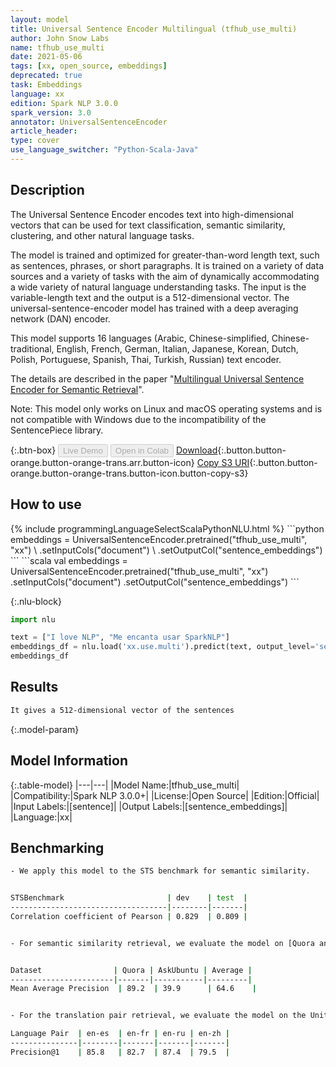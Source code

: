 ```yaml
---
layout: model
title: Universal Sentence Encoder Multilingual (tfhub_use_multi)
author: John Snow Labs
name: tfhub_use_multi
date: 2021-05-06
tags: [xx, open_source, embeddings]
deprecated: true
task: Embeddings
language: xx
edition: Spark NLP 3.0.0
spark_version: 3.0
annotator: UniversalSentenceEncoder
article_header:
type: cover
use_language_switcher: "Python-Scala-Java"
---
```


## Description

The Universal Sentence Encoder encodes text into high-dimensional vectors that can be used for text classification, semantic similarity, clustering, and other natural language tasks.

The model is trained and optimized for greater-than-word length text, such as sentences, phrases, or short paragraphs. It is trained on a variety of data sources and a variety of tasks with the aim of dynamically accommodating a wide variety of natural language understanding tasks. The input is the variable-length text and the output is a 512-dimensional vector. The universal-sentence-encoder model has trained with a deep averaging network (DAN) encoder.

This model supports 16 languages (Arabic, Chinese-simplified, Chinese-traditional, English, French, German, Italian, Japanese, Korean, Dutch, Polish, Portuguese, Spanish, Thai, Turkish, Russian) text encoder.

The details are described in the paper "[Multilingual Universal Sentence Encoder for Semantic Retrieval](https://arxiv.org/abs/1907.04307)".

Note: This model only works on Linux and macOS operating systems and is not compatible with Windows due to the incompatibility of the SentencePiece library.

{:.btn-box}
<button class="button button-orange" disabled>Live Demo</button>
<button class="button button-orange" disabled>Open in Colab</button>
[Download](https://s3.amazonaws.com/auxdata.johnsnowlabs.com/public/models/tfhub_use_multi_xx_3.0.0_3.0_1620291657399.zip){:.button.button-orange.button-orange-trans.arr.button-icon}
[Copy S3 URI](s3://auxdata.johnsnowlabs.com/public/models/tfhub_use_multi_xx_3.0.0_3.0_1620291657399.zip){:.button.button-orange.button-orange-trans.button-icon.button-copy-s3}

## How to use



<div class="tabs-box" markdown="1">
{% include programmingLanguageSelectScalaPythonNLU.html %}
```python
embeddings = UniversalSentenceEncoder.pretrained("tfhub_use_multi", "xx") \
.setInputCols("document") \
.setOutputCol("sentence_embeddings")
```
```scala
val embeddings = UniversalSentenceEncoder.pretrained("tfhub_use_multi", "xx")
.setInputCols("document")
.setOutputCol("sentence_embeddings")
```

{:.nlu-block}
```python
import nlu

text = ["I love NLP", "Me encanta usar SparkNLP"]
embeddings_df = nlu.load('xx.use.multi').predict(text, output_level='sentence')
embeddings_df
```
</div>

## Results

```bash
It gives a 512-dimensional vector of the sentences

```

{:.model-param}
## Model Information

{:.table-model}
|---|---|
|Model Name:|tfhub_use_multi|
|Compatibility:|Spark NLP 3.0.0+|
|License:|Open Source|
|Edition:|Official|
|Input Labels:|[sentence]|
|Output Labels:|[sentence_embeddings]|
|Language:|xx|

## Benchmarking

```bash
- We apply this model to the STS benchmark for semantic similarity. 


STSBenchmark                       | dev    | test  |
-----------------------------------|--------|-------|   
Correlation coefficient of Pearson | 0.829  | 0.809 |


- For semantic similarity retrieval, we evaluate the model on [Quora and AskUbuntu retrieval task.](https://arxiv.org/abs/1811.08008). Results are shown below:


Dataset                | Quora | AskUbuntu | Average |
-----------------------|-------|-----------|---------|
Mean Average Precision  | 89.2  | 39.9      | 64.6    |


- For the translation pair retrieval, we evaluate the model on the United Nation Parallel Corpus. Results are shown below:

Language Pair  | en-es  | en-fr | en-ru | en-zh |
---------------|--------|-------|-------|-------|
Precision@1    | 85.8   | 82.7  | 87.4  | 79.5  |

```